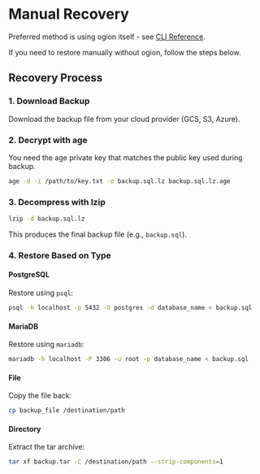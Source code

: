 # Manual Recovery

Preferred method is using ogion itself - see [CLI Reference](./cli.md).

If you need to restore manually without ogion, follow the steps below.

## Recovery Process

### 1. Download Backup

Download the backup file from your cloud provider (GCS, S3, Azure).

### 2. Decrypt with age

You need the age private key that matches the public key used during backup.

```bash
age -d -i /path/to/key.txt -o backup.sql.lz backup.sql.lz.age
```

### 3. Decompress with lzip

```bash
lzip -d backup.sql.lz
```

This produces the final backup file (e.g., `backup.sql`).

### 4. Restore Based on Type

#### PostgreSQL

Restore using `psql`:

```bash
psql -h localhost -p 5432 -U postgres -d database_name < backup.sql
```

#### MariaDB

Restore using `mariadb`:

```bash
mariadb -h localhost -P 3306 -u root -p database_name < backup.sql
```

#### File

Copy the file back:

```bash
cp backup_file /destination/path
```

#### Directory

Extract the tar archive:

```bash
tar xf backup.tar -C /destination/path --strip-components=1
```
